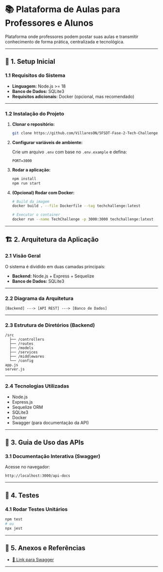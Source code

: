 
# 📚 Plataforma de Aulas para Professores e Alunos

Plataforma onde professores podem postar suas aulas e transmitir conhecimento de forma prática, centralizada e tecnológica.

---

## 🧰 1. Setup Inicial

### 1.1 Requisitos do Sistema

- **Linguagem:** Node.js >= 18  
- **Banco de Dados:** SQLite3  
- **Requisitos adicionais:** Docker (opcional, mas recomendado)

---

### 1.2 Instalação do Projeto

1. **Clonar o repositório:**

   ```bash
   git clone https://github.com/VillaresON/5FSDT-Fase-2-Tech-Challenge
   ```

2. **Configurar variáveis de ambiente:**

   Crie um arquivo `.env` com base no `.env.example` e defina:

   ```
   PORT=3000
   ```

3. **Rodar a aplicação:**

   ```bash
   npm install
   npm run start
   ```

4. **(Opcional) Rodar com Docker:**

   ```bash
   # Build da imagem
   docker build . --file Dockerfile --tag techchallenge:latest

   # Executar o container
   docker run --name TechChallenge -p 3000:3000 techchallenge:latest
   ```

---

## 🏗️ 2. Arquitetura da Aplicação

### 2.1 Visão Geral

O sistema é dividido em duas camadas principais:

- **Backend:** Node.js + Express + Sequelize  
- **Banco de Dados:** SQLite3

---

### 2.2 Diagrama da Arquitetura

```
[Backend] ---> [API REST] ---> [Banco de Dados]
```

---

### 2.3 Estrutura de Diretórios (Backend)

```
/src
  ├── /controllers
  ├── /routes
  ├── /models
  ├── /services
  ├── /middlewares
  └── /config
app.js
server.js
```

---

### 2.4 Tecnologias Utilizadas

- Node.js
- Express.js
- Sequelize ORM
- SQLite3
- Docker
- Swagger (para documentação da API)

---

## 🔌 3. Guia de Uso das APIs

### 3.1 Documentação Interativa (Swagger)

Acesse no navegador:

```
http://localhost:3000/api-docs
```

---

## 🧪 4. Testes

### 4.1 Rodar Testes Unitários

```bash
npm test
# ou
npx jest
```

---

## 📎 5. Anexos e Referências

- [🔗 Link para Swagger](http://localhost:3000/api-docs)

---
